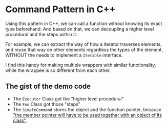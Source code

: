 # Command Pattern in C++

Using this pattern in C++, we can call a function without knowing its exact type beforehand. And based on that, we can decoupling a higher level procedural and the steps within it.

For example, we can extract the way of how a iterator traverses elements, and reuse that way on other elements regardless the types of the element, WITHOUT the needs to implement a `Iterable` interface.

I find this handy for making multiple wrappers with similar functionality, while the wrappee is so different from each other.

## The gist of the demo code

+ The `Executor` Class got the "higher level procedural"
+ The `Foo` Class got those "steps"
+ The `SimpleCommand` stores the object and the function pointer, because ["the member pointer will have to be used together with an object of its class"](https://stackoverflow.com/a/2402607).